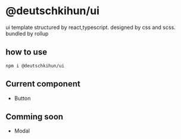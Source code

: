 # @deutschkihun/ui

ui template structured by react,typescript. designed by css and scss. bundled by rollup

## how to use 

`npm i @deutschkihun/ui`

## Current component 

- Button


## Comming soon

- Modal
